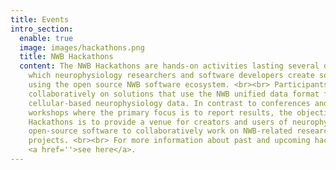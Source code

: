 ```yaml
---
title: Events
intro_section:
  enable: true
  image: images/hackathons.png
  title: NWB Hackathons
  content: The NWB Hackathons are hands-on activities lasting several days in
    which neurophysiology researchers and software developers create solutions
    using the open source NWB software ecosystem. <br><br> Participants work
    collaboratively on solutions that use the NWB unified data format for
    cellular-based neurophysiology data. In contrast to conferences and
    workshops where the primary focus is to report results, the objective of the
    Hackathons is to provide a venue for creators and users of neurophysiology
    open-source software to collaboratively work on NWB-related research
    projects. <br><br> For more information about past and upcoming hackathons,
    <a href=''>see here</a>.
---
```

